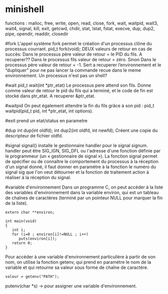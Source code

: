 # minishell

functions : 
malloc, free, write, open, read, close, fork, wait,
waitpid, wait3, wait4, signal, kill, exit, getcwd,
chdir, stat, lstat, fstat, execve, dup, dup2, pipe,
opendir, readdir, closedir

#fork
L'appel système fork permet le création d'un processus clône du processus courrant.
pid_t  fork(void);
DEUX valeurs de retour en cas de succès:
Dans le processus père valeur de retour = le PID du fils. A recuperer??
Dans le processus fils valeur de retour = zéro.
Sinon
Dans le processus père valeur de retour = -1.
Sert a recuperer l’environnement et le “dupliquer” pour ne pas lancer la commande recue dans le meme environnement.
Un processus n'est pas un shell?

#wait
pid_t wait(int *ptr_etat)
Le processus pere attend son fils.
Donne comme valeur de retour le pid du fils qui a terminé, et le code de fin est stocké dans ptr_etat. A recuperer &ptr_etat.

#waitpid
On peut également attendre la fin du fils grâce à son pid : pid_t waitpid(pid_t pid, int *ptr_etat, int options).

#exit 
prend un etat/status en parametre

#dup
int dup(int oldfd);
int dup2(int oldfd, int newfd);
Créent une copie du descripteur de fichier oldfd.

#signal
signal() installe le gestionnaire handler pour le signal signum. handler peut être SIG_IGN, SIG_DFL ou l'adresse d'une fonction définie par le programmeur (un « gestionnaire de signal »).
La fonction signal permet de spécifier ou de connaître le comportement du processus à la réception d'un signal donné, il faut donner en paramètre à la fonction le numéro du signal sig que l'on veut détourner et la fonction de traitement action à réaliser à la réception du signal.

#variable d'environnement
Dans un programme C, on peut accéder à la liste des variables d'environnement dans la variable environ, qui est un tableau de chaînes de caractères (terminé par un pointeur NULL pour marquer la fin de la liste).
```
extern char **environ;

int main(void)
{
   int i;
   for (i=0 ; environ[i]!=NULL ; i++)
      puts(environ[i]);
   return 0;
}
```
Pour accéder à une variable d'environnement particulière à partir de son nom, on utilise la fonction getenv, qui prend en paramètre le nom de la variable et qui retourne sa valeur sous forme de chaîne de caractère.
```
valeur = getenv("PATH");
```
putenv(char *s) -> pour assigner une variable d'environnement.

